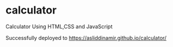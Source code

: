 # calculator
Calculator Using HTML,CSS and JavaScript 

Successfully deployed to https://asliddinamir.github.io/calculator/

